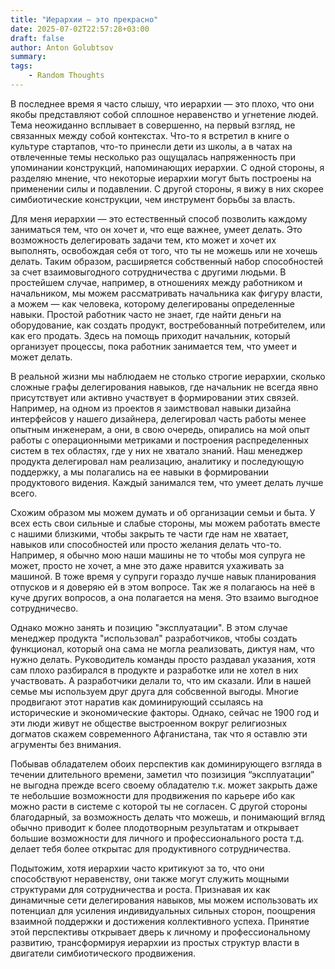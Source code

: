 ```yaml
---
title: "Иерархии — это прекрасно"
date: 2025-07-02T22:57:28+03:00
draft: false
author: Anton Golubtsov
summary:
tags:
    - Random Thoughts
---
```


В последнее время я часто слышу, что иерархии — это плохо, что они якобы представляют собой сплошное неравенство и угнетение людей. Тема неожиданно всплывает в совершенно, на первый взгляд, не связанных между собой контекстах. Что-то я встретил в книге о культуре стартапов, что-то принесли дети из школы, а в чатах на отвлеченные темы несколько раз ощущалась напряженность при упоминании конструкций, напоминающих иерархии. С одной стороны, я разделяю мнение, что некоторые иерархии могут быть построены на применении силы и подавлении. С другой стороны, я вижу в них скорее симбиотические конструкции, чем инструмент борьбы за власть.

Для меня иерархии — это естественный способ позволить каждому заниматься тем, что он хочет и, что еще важнее, умеет делать. Это возможность делегировать задачи тем, кто может и хочет их выполнять, освобождая себя от того, что ты не можешь или не хочешь делать. Таким образом, расширяется собственный набор способностей за счет взаимовыгодного сотрудничества с другими людьми. В простейшем случае, например, в отношениях между работником и начальником, мы можем рассматривать начальника как фигуру власти, а можем — как человека, которому делегированы определенные навыки. Простой работник часто не знает, где найти деньги на оборудование, как создать продукт, востребованный потребителем, или как его продать. Здесь на помощь приходит начальник, который организует процессы, пока работник занимается тем, что умеет и может делать.

В реальной жизни мы наблюдаем не столько строгие иерархии, сколько сложные графы делегирования навыков, где начальник не всегда явно присутствует или активно участвует в формировании этих связей. Например, на одном из проектов я заимствовал навыки дизайна интерфейсов у нашего дизайнера, делегировал часть работы менее опытным инженерам, а они, в свою очередь, опирались на мой опыт работы с операционными метриками и построения распределенных систем в тех областях, где у них не хватало знаний. Наш менеджер продукта делегировал нам реализацию, аналитику и последующую поддержку, а мы полагались на ее навыки в формировании продуктового видения. Каждый занимался тем, что умеет делать лучше всего.

Схожим образом мы можем думать и об организации семьи и быта. У всех есть свои сильные и слабые стороны, мы можем работать вместе с нашими близкими, чтобы закрыть те части где нам не хватает, навыков или способностей или просто желания делать что-то. Например, я обычно мою наши машины не то чтобы моя супруга не может, просто не хочет, а мне это даже нравится ухаживать за машиной. В тоже время у супруги гораздо лучше навык планирования отпусков и я доверяю ей в этом вопросе. Так же я полагаюсь на неё в куче других вопросов, а она полагается на меня. Это взаимо выгодное сотрудничесво.

Однако можно занять и позицию "эксплуатации". В этом случае менеджер продукта "использовал" разработчиков, чтобы создать функционал, который она сама не могла реализовать, диктуя нам, что нужно делать. Руководитель команды просто раздавал указания, хотя сам плохо разбирался в продукте и разработке или не хотел в них участвовать. А разработчики делали то, что им сказали. Или в нашей семье мы используем друг друга для собсвенной выгоды. Многие продвигают этот наратив как доминирующий ссылаясь на исторические и экономические факторы. Однако, сейчас не 1900 год и эти люди живут не обществе выстроенном вокруг религиозных догматов скажем современного Афганистана, так что я оставлю эти агрументы без внимания.

Побывав обладателем обоих перспектив как доминирующего взгляда в течении длительного времени, заметил что позизиция “эксплуатации” не выгодна прежде всего своему обладателю т.к. может закрыть даже те небольшие возможности для продвижения по карьере ибо как можно расти в системе с которой ты не согласен. С другой стороны благодарный, за возможность делать что можешь, и понимающий вгляд обычно приводит к более плодотворным результатам и открывает большие возможности для личного и профессионального роста т.д. делает тебя более открытас для продуктивного сотрудничества.

Подытожим, хотя иерархии часто критикуют за то, что они способствуют неравенству, они также могут служить мощными структурами для сотрудничества и роста. Признавая их как динамичные сети делегирования навыков, мы можем использовать их потенциал для усиления индивидуальных сильных сторон, поощрения взаимной поддержки и достижения коллективного успеха. Принятие этой перспективы открывает дверь к личному и профессиональному развитию, трансформируя иерархии из простых структур власти в двигатели симбиотического продвижения.
